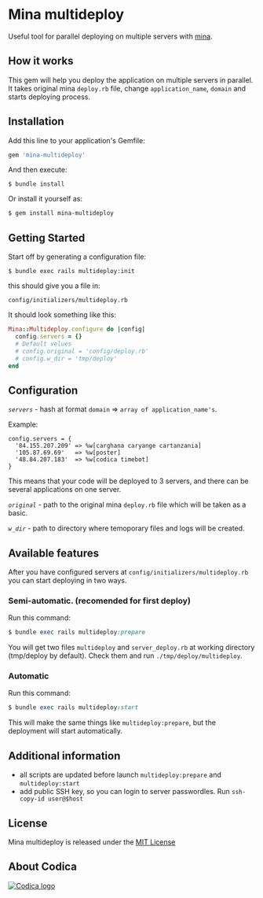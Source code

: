 # Mina multideploy

Useful tool for parallel deploying on multiple servers with [mina](https://github.com/mina-deploy/mina).

## How it works
This gem will help you deploy the application on multiple servers in parallel. It takes original mina `deploy.rb` file, change `application_name`, `domain` and starts deploying process.

## Installation
Add this line to your application's Gemfile:

```ruby
gem 'mina-multideploy'
```

And then execute:
```
$ bundle install
```

Or install it yourself as:
```bash
$ gem install mina-multideploy
```

## Getting Started
Start off by generating a configuration file:
```
$ bundle exec rails multideploy:init
```
this should give you a file in:
```
config/initializers/multideploy.rb
```
It should look something like this:
```ruby
Mina::Multideploy.configure do |config|
  config.servers = {}
  # Default velues
  # config.original = 'config/deploy.rb'
  # config.w_dir = 'tmp/deploy'
end
```

## Configuration

*`servers`* - hash at format `domain` => `array of application_name's`.

Example:
```
config.servers = {
  '84.155.207.209' => %w[carghana caryange cartanzania]
  '105.87.69.69'   => %w[poster]
  '48.84.207.183'  => %w[codica timebot]
}
```
This means that your code will be deployed to 3 servers, and there can be several applications on one server.

*`original`* - path to the original mina `deploy.rb` file which will be taken as a basic.

*`w_dir`* - path to directory where temoporary files and logs will be created.

## Available features
After you have configured servers at `config/initializers/multideploy.rb` you can start deploying in two ways.

### Semi-automatic. (recomended for first deploy)
Run this command:
```ruby
$ bundle exec rails multideploy:prepare
```
You will get two files `multideploy` and `server_deploy.rb` at working directory (tmp/deploy by default). Check them and run `./tmp/deploy/multideploy`.

### Automatic
Run this command:
```ruby
$ bundle exec rails multideploy:start
```
This will make the same things like `multideploy:prepare`, but the deployment will start automatically.

## Additional information
* all scripts are updated before launch `multideploy:prepare` and `multideploy:start`
* add public SSH key, so you can login to server passwordles. Run `ssh-copy-id user@$host`

## License

Mina multideploy is released under the [MIT License](https://opensource.org/licenses/MIT)

## About Codica

[![Codica logo](https://www.codica.com/assets/images/logo/logo.svg)](https://www.codica.com)
